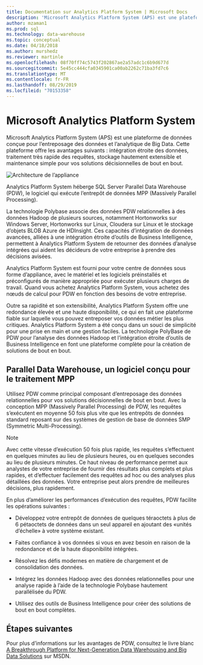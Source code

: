 ```yaml
---
title: Documentation sur Analytics Platform System | Microsoft Docs
description: 'Microsoft Analytics Platform System (APS) est une plateforme de données conçue pour l’entreposage des données et l’analytique de Big Data. Cette plateforme offre les avantages suivants : intégration étroite des données, traitement très rapide des requêtes, stockage hautement extensible et maintenance simple pour vos solutions décisionnelles de bout en bout.'
author: mzaman1
ms.prod: sql
ms.technology: data-warehouse
ms.topic: conceptual
ms.date: 04/18/2018
ms.author: murshedz
ms.reviewer: martinle
ms.openlocfilehash: 08f70ff74c5743f202867ae2a57adc1c6b9d677d
ms.sourcegitcommit: 5e45cc444cfa0345901ca00ab2262c71ba3fd7c6
ms.translationtype: MT
ms.contentlocale: fr-FR
ms.lasthandoff: 08/29/2019
ms.locfileid: "70153358"
---
```

# <a name="microsoft-analytics-platform-system"></a>Microsoft Analytics Platform System

Microsoft Analytics Platform System (APS) est une plateforme de données conçue pour l’entreposage des données et l’analytique de Big Data. Cette plateforme offre les avantages suivants : intégration étroite des données, traitement très rapide des requêtes, stockage hautement extensible et maintenance simple pour vos solutions décisionnelles de bout en bout.

![Architecture de l’appliance](media/architecture-high-level.png "architecture de l’appliance")

Analytics Platform System héberge SQL Server Parallel Data Warehouse (PDW), le logiciel qui exécute l’entrepôt de données MPP (Massively Parallel Processing).

La technologie Polybase associe des données PDW relationnelles à des données Hadoop de plusieurs sources, notamment Hortonworks sur Windows Server, Hortonworks sur Linux, Cloudera sur Linux et le stockage d’objets BLOB Azure de HDInsight. Ces capacités d’intégration de données avancées, alliées à une intégration étroite d’outils de Business Intelligence, permettent à Analytics Platform System de retourner des données d’analyse intégrées qui aident les décideurs de votre entreprise à prendre des décisions avisées.

Analytics Platform System est fourni pour votre centre de données sous forme d’appliance, avec le matériel et les logiciels préinstallés et préconfigurés de manière appropriée pour exécuter plusieurs charges de travail. Quand vous achetez Analytics Platform System, vous achetez des nœuds de calcul pour PDW en fonction des besoins de votre entreprise.

Outre sa rapidité et son extensibilité, Analytics Platform System offre une redondance élevée et une haute disponibilité, ce qui en fait une plateforme fiable sur laquelle vous pouvez entreposer vos données métier les plus critiques. Analytics Platform System a été conçu dans un souci de simplicité pour une prise en main et une gestion faciles. La technologie PolyBase de PDW pour l’analyse des données Hadoop et l’intégration étroite d’outils de Business Intelligence en font une plateforme complète pour la création de solutions de bout en bout.

## <a name="parallel-data-warehouse-software-designed-for-massively-parallel-processing"></a>Parallel Data Warehouse, un logiciel conçu pour le traitement MPP

Utilisez PDW comme principal composant d’entreposage des données relationnelles pour vos solutions décisionnelles de bout en bout. Avec la conception MPP (Massively Parallel Processing) de PDW, les requêtes s’exécutent en moyenne 50 fois plus vite que les entrepôts de données standard reposant sur des systèmes de gestion de base de données SMP (Symmetric Multi-Processing).

> [!NOTE]
> Avec cette vitesse d’exécution 50 fois plus rapide, les requêtes s’effectuent en quelques minutes au lieu de plusieurs heures, ou en quelques secondes au lieu de plusieurs minutes. Ce haut niveau de performance permet aux analystes de votre entreprise de fournir des résultats plus complets et plus rapides, et d’effectuer facilement des requêtes ad hoc ou des analyses plus détaillées des données. Votre entreprise peut alors prendre de meilleures décisions, plus rapidement.

En plus d’améliorer les performances d’exécution des requêtes, PDW facilite les opérations suivantes :

- Développez votre entrepôt de données de quelques téraoctets à plus de 6 pétaoctets de données dans un seul appareil en ajoutant des «unités d’échelle» à votre système existant.

- Faites confiance à vos données si vous en avez besoin en raison de la redondance et de la haute disponibilité intégrées.

- Résolvez les défis modernes en matière de chargement et de consolidation des données.

- Intégrez les données Hadoop avec des données relationnelles pour une analyse rapide à l’aide de la technologie Polybase hautement parallélisée du PDW.

- Utilisez des outils de Business Intelligence pour créer des solutions de bout en bout complètes.

## <a name="next-steps"></a>Étapes suivantes

Pour plus d’informations sur les avantages de PDW, consultez le livre blanc [A Breakthrough Platform for Next-Generation Data Warehousing and Big Data Solutions](https://docs.microsoft.com/previous-versions/sql/sql-server-2012/dn520808%28v=msdn.10%29) sur MSDN.
